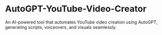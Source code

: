 # AutoGPT-YouTube-Video-Creator
An AI-powered tool that automates YouTube video creation using AutoGPT, generating scripts, voiceovers, and visuals seamlessly.
